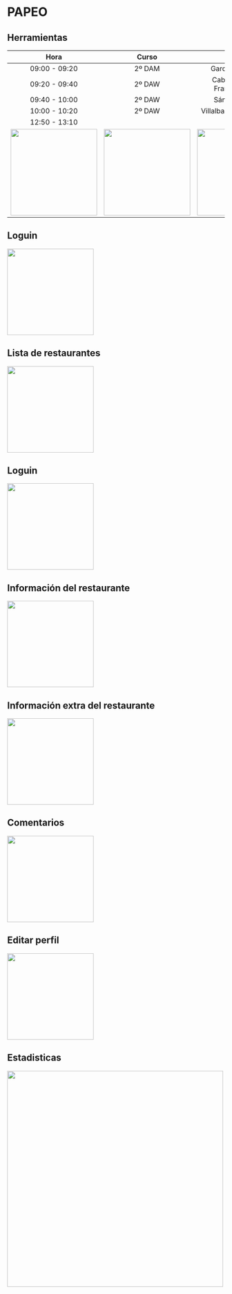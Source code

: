# PAPEO

## Herramientas

|      Hora     |  Curso |               Nombre                   |  Empresa          |
|:-------------:|:------:|:--------------------------------------:|:-----------------:|
| 09:00 - 09:20 | 2º DAM | García Ruiz, Cintia                    | Properly          |
| 09:20 - 09:40 | 2º DAW | Caballero Molina, Francisco Jesús      | Freepik           |
| 09:40 - 10:00 | 2º DAW | Sánchez, Adrián                        | BeSoccer          |
| 10:00 - 10:20 | 2º DAW | Villalba Sánchez, Adrián               | ITRS              |
| 12:50 - 13:10	|        | 	                                      |                   |
<img src="Capturas/Android Logo.png" width="200px"> | <img src="Capturas/Ionic Logo.png" width="200px"> | <img src="Capturas/chartjs Logo.png" width="200px"> 

## Loguin
<img src="Capturas/Loguin.png" width="200px">

## Lista de restaurantes
<img src="Capturas/Registro.png" width="200px">

## Loguin
<img src="Capturas/ReciclerView Restaurante.png" width="200px">

## Información del restaurante
<img src="Capturas/Informacion Restaurante.png" width="200px">

## Información extra del restaurante
<img src="Capturas/Informacion_numero_mapa Restaurante.png" width="200px">

## Comentarios
<img src="Capturas/Comentarios.png" width="200px">

## Editar perfil
<img src="Capturas/Modificar Perfil.png" width="200px">

## Estadisticas
<img src="Capturas/Estadisticas.PNG" width="500px">
